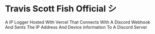 
# Travis Scott Fish Official シ
A IP Logger Hosted With Vercel That Connects With A Discord Webhook And Sents The IP Address And Device information To A Discord Server
